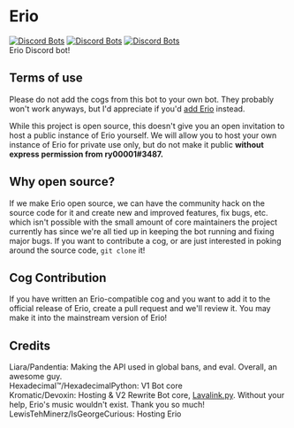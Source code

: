 # Erio
[![Discord Bots](https://discordbots.org/api/widget/status/338695256759599117.svg?noavatar=true)](https://discordbots.org/bot/338695256759599117) 
[![Discord Bots](https://discordbots.org/api/widget/lib/338695256759599117.svg?noavatar=true)](https://discordbots.org/bot/338695256759599117) 
[![Discord Bots](https://discordbots.org/api/widget/owner/338695256759599117.svg?noavatar=true)](https://discordbots.org/bot/338695256759599117)  
Erio Discord bot!

## Terms of use
Please do not add the cogs from this bot to your own bot. They probably won't work anyways, but I'd appreciate if you'd [add Erio](https://discordapp.com/oauth2/authorize?client_id=338695256759599117&scope=bot) instead.

While this project is open source, this doesn't give you an open invitation to host a public instance of Erio yourself. We will allow you to host your own instance of Erio for private use only, but do not make it public **without express permission from ry00001#3487.**

## Why open source?
If we make Erio open source, we can have the community hack on the source code for it and create new and improved features, fix bugs, etc. which isn't possible with the small amount of core maintainers the project currently has since we're all tied up in keeping the bot running and fixing major bugs. If you want to contribute a cog, or are just interested in poking around the source code, `git clone` it!

## Cog Contribution
If you have written an Erio-compatible cog and you want to add it to the official release of Erio, create a pull request and we'll review it. You may make it into the mainstream version of Erio!

## Credits
Liara/Pandentia: Making the API used in global bans, and eval. Overall, an awesome guy.  
Hexadecimal™/HexadecimalPython: V1 Bot core  
Kromatic/Devoxin: Hosting & V2 Rewrite Bot core, [Lavalink.py](https://github.com/Devoxin/Lavalink.py). Without your help, Erio's music wouldn't exist. Thank you so much!  
LewisTehMinerz/IsGeorgeCurious: Hosting Erio
